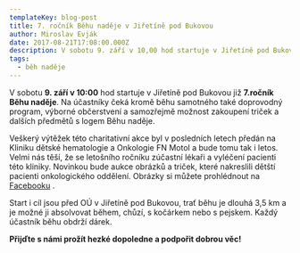 ```yaml
---
templateKey: blog-post
title: 7. ročník Běhu naděje v Jiřetíně pod Bukovou
author: Miroslav Evják
date: 2017-08-21T17:08:00.000Z
description: V sobotu 9. září v 10,00 hod startuje v Jiřetíně pod Bukovou již 7. ročník Běhu naděje.
tags:
  - běh naděje
---
```


V sobotu __9. září v 10:00__ hod startuje v Jiřetíně pod Bukovou již __7.ročník Běhu naděje__. Na účastníky čeká kromě běhu samotného také doprovodný program, výborné občerstvení a samozřejmě možnost zakoupení triček a dalších předmětů s logem Běhu naděje.

Veškerý výtěžek této charitativní akce byl v posledních letech předán na Kliniku dětské hematologie a Onkologie FN Motol a bude tomu tak i letos. Velmi nás těší, že se letošního ročníku zúčastní lékaři a vyléčení pacienti této kliniky. Novinkou bude aukce obrázků a triček, které nakreslili dětští pacienti onkologického oddělení. Obrázky si můžete prohlédnout na [Facebooku](https://www.facebook.com/media/set/?set=a.725349254256286.1073741832.334613403329875&type=1&l=32dcd3b07b) .

Start i cíl jsou před OÚ v Jiřetíně pod Bukovou, trať běhu je dlouhá 3,5 km a je možné ji absolvovat během, chůzí, s kočárkem nebo s pejskem. Každý účastník běhu obdrží dárek.

__Přijďte s námi prožít hezké dopoledne a podpořit dobrou věc!__